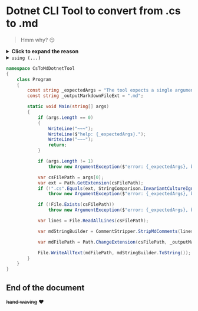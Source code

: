 # Dotnet CLI Tool to convert from .cs to .md

> Hmm why? :smirk:

<details>
<summary><strong>Click to expand the reason</strong></summary>

Because it is

- still a valid C# `code` file,
    * a nice markdown documentation,
        + and [all around awesome!](#end-of-the-document)

</details>

<details>
<summary><code>using (...)</code></summary>

```cs 
using System;
using System.IO;
using CsToMd;
using static System.Console;
```

</details>

```cs 
namespace CsToMdDotnetTool
{
    class Program
    {
        const string _expectedArgs = "The tool expects a single argument which is the path to the `.cs` file";
        const string _outputMarkdownFileExt = ".md";

        static void Main(string[] args)
        {
            if (args.Length == 0)
            {
                WriteLine("~~~");
                WriteLine($"help: {_expectedArgs}.");
                WriteLine("~~~");
                return;
            }

            if (args.Length != 1)
                throw new ArgumentException($"error: {_expectedArgs}, but instead got the {args.Length} arguments");

            var csFilePath = args[0];
            var ext = Path.GetExtension(csFilePath);
            if (!".cs".Equals(ext, StringComparison.InvariantCultureIgnoreCase))
                throw new ArgumentException($"error: {_expectedArgs}, but instead got the file '{csFilePath}' with different extension '{ext}'");

            if (!File.Exists(csFilePath))
                throw new ArgumentException($"error: {_expectedArgs}, but instead got non existing file '{csFilePath}'");

            var lines = File.ReadAllLines(csFilePath);

            var mdStringBuilder = CommentStripper.StripMdComments(lines);

            var mdFilePath = Path.ChangeExtension(csFilePath, _outputMarkdownFileExt);

            File.WriteAllText(mdFilePath, mdStringBuilder.ToString());
        }
    }
}
```

## End of the document

 ~~hand waving~~ :heart:

